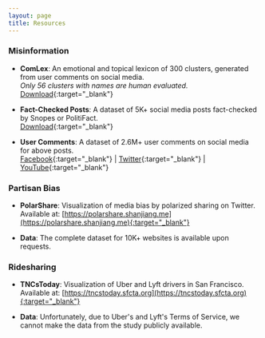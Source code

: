 ```yaml
---
layout: page
title: Resources
---
```


### Misinformation

* **ComLex**: An emotional and topical lexicon of 300 clusters, generated from user comments on social media.  
*Only 56 clusters with names are human evaluated.*  
[Download](ComLex.csv){:target="_blank"}

* **Fact-Checked Posts**: A dataset of 5K+ social media posts fact-checked by Snopes or PolitiFact.  
[Download](factchecks.csv){:target="_blank"}

* **User Comments**: A dataset of 2.6M+ user comments on social media for above posts.  
[Facebook](comments/facebook.bz2){:target="_blank"} | [Twitter](comments/twitter.bz2){:target="_blank"} | [YouTube](comments/youtube.bz2){:target="_blank"}

### Partisan Bias

* **PolarShare**: Visualization of media bias by polarized sharing on Twitter.  
Available at: [https://polarshare.shanjiang.me](https://polarshare.shanjiang.me){:target="_blank"}

* **Data**: The complete dataset for 10K+ websites is available upon requests.

### Ridesharing

* **TNCsToday**: Visualization of Uber and Lyft drivers in San Francisco.  
Available at: [https://tncstoday.sfcta.org](https://tncstoday.sfcta.org){:target="_blank"}

* **Data**: Unfortunately, due to Uber's and Lyft's Terms of Service, we cannot make the data from the study publicly available.
